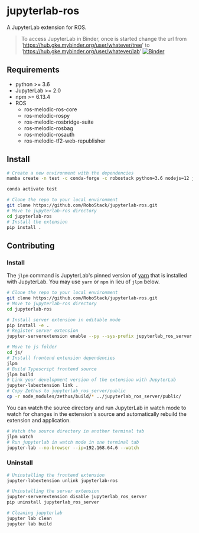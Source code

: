 # jupyterlab-ros

A JupyterLab extension for ROS.

> To access JupyterLab in Binder, once is started change the url from 'https://hub.gke.mybinder.org/user/whatever/tree' to 'https://hub.gke.mybinder.org/user/whatever/lab'
[![Binder](https://mybinder.org/badge_logo.svg)](https://mybinder.org/v2/gh/RoboStack/jupyterlab-ros/master)

## Requirements

* python >= 3.6
* JupyterLab >= 2.0
* npm >= 6.13.4
* ROS
    * ros-melodic-ros-core
    * ros-melodic-rospy
    * ros-melodic-rosbridge-suite
    * ros-melodic-rosbag
    * ros-melodic-rosauth
    * ros-melodic-tf2-web-republisher

## Install

```bash
# Create a new environment with the dependencies
mamba create -n test -c conda-forge -c robostack python=3.6 nodejs=12 jupyterlab ros-melodic-ros-core ros-melodic-rosauth ros-melodic-rospy ros-melodic-rosbridge-suite ros-melodic-rosbag ros-melodic-tf2-web-republisher ros-melodic-franka-ros

conda activate test

# Clone the repo to your local environment
git clone https://github.com/RoboStack/jupyterlab-ros.git
# Move to jupyterlab-ros directory
cd jupyterlab-ros
# Install the extension
pip install .
```

## Contributing

### Install

The `jlpm` command is JupyterLab's pinned version of
[yarn](https://yarnpkg.com/) that is installed with JupyterLab. You may use
`yarn` or `npm` in lieu of `jlpm` below.

```bash
# Clone the repo to your local environment
git clone https://github.com/RoboStack/jupyterlab-ros.git
# Move to jupyterlab-ros directory
cd jupyterlab-ros

# Install server extension in editable mode
pip install -e .
# Register server extension
jupyter-serverextension enable --py --sys-prefix jupyterlab_ros_server

# Move to js folder
cd js/
# Install frontend extension dependencies
jlpm
# Build Typescript frontend source
jlpm build
# Link your development version of the extension with JupyterLab
jupyter-labextension link .
# Copy Zethus to jupyterlab_ros_server/public
cp -r node_modules/zethus/build/* ../jupyterlab_ros_server/public/
```

You can watch the source directory and run JupyterLab in watch mode to watch for changes in the extension's source and automatically rebuild the extension and application.

```bash
# Watch the source directory in another terminal tab
jlpm watch
# Run jupyterlab in watch mode in one terminal tab
jupyter-lab --no-browser --ip=192.168.64.6 --watch
```

### Uninstall

```bash
# Uninstalling the frontend extension
jupyter-labextension unlink jupyterlab-ros

# Uninstalling the server extension
jupyter-serverextension disable jupyterlab_ros_server
pip uninstall jupyterlab_ros_server

# Cleaning jupyterlab
jupyter lab clean
jupyter lab build
```
